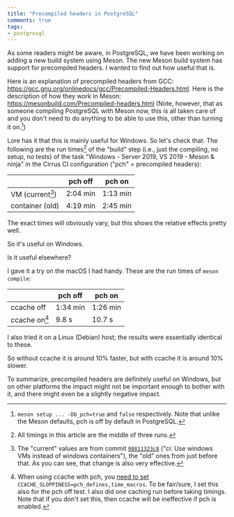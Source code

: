 ```yaml
---
title: "Precompiled headers in PostgreSQL"
comments: true
tags:
- postgresql
---
```


As some readers might be aware, in PostgreSQL, we have been working on
adding a new build system using Meson.  The new Meson build system has
support for precompiled headers.  I wanted to find out how useful that
is.

Here is an explanation of precompiled headers from GCC:
<https://gcc.gnu.org/onlinedocs/gcc/Precompiled-Headers.html>.  Here
is the description of how they work in Meson:
<https://mesonbuild.com/Precompiled-headers.html> (Note, however, that
as someone compiling PostgreSQL with Meson now, this is all taken care
of and you don't need to do anything to be able to use this, other
than turning it on.[^pch])

Lore has it that this is mainly useful for Windows.  So let's check
that.  The following are the run times[^time] of the "build" step
(i.e., just the compiling, no setup, no tests) of the task "Windows -
Server 2019, VS 2019 - Meson & ninja" in the Cirrus CI configuration
("pch" = precompiled headers):

|                   | pch off  | pch on   |
|-------------------|----------|----------|
| VM (current[^vm]) | 2:04 min | 1:13 min |
| container (old)   | 4:19 min | 2:45 min |

The exact times will obviously vary, but this shows the relative
effects pretty well.

So it's useful on Windows.

Is it useful elsewhere?

I gave it a try on the macOS I had handy.  These are the run times of
`meson compile`:

|            | pch off  | pch on   |
|------------|----------|----------|
| ccache off | 1:34 min | 1:26 min |
| ccache on[^cc] | 9.8 s    | 10.7 s   |

I also tried it on a Linux (Debian) host; the results were
essentially identical to these.

So without ccache it is around 10% faster, but with ccache it is
around 10% slower.

To summarize, precompiled headers are definitely useful on Windows,
but on other platforms the impact might not be important enough to
bother with it, and there might even be a slightly negative impact.

[^time]: All timings in this article are the middle of three runs.

[^vm]: The "current" values are from commit
    [`98811323c8`](https://git.postgresql.org/gitweb/?p=postgresql.git;a=commit;h=98811323c8)
    ("ci: Use windows VMs instead of windows containers"), the "old"
    ones from just before that.  As you can see, that change is also
    very effective.

[^pch]: `meson setup ... -Db_pch=true` and `false` respectively.  Note
    that unlike the Meson defaults, pch is off by default in
    PostgreSQL.

[^cc]: When using ccache with pch, you [need to
    set](https://ccache.dev/manual/4.7.4.html#_precompiled_headers)
    `CCACHE_SLOPPINESS=pch_defines,time_macros`.  To be fair/sure, I
    set this also for the pch off test.  I also did one caching run
    before taking timings.  Note that if you don't set this, then
    ccache will be ineffective if pch is enabled.

